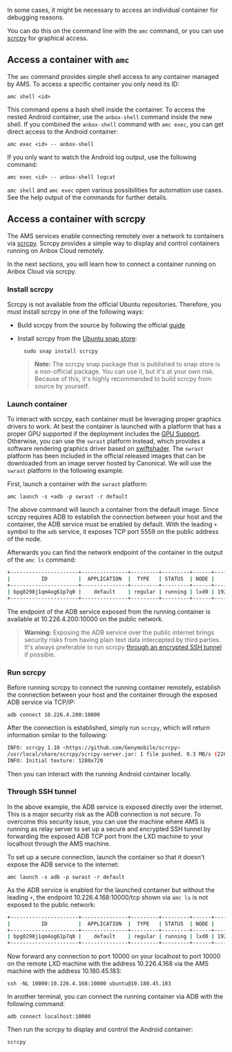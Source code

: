 In some cases, it might be necessary to access an individual container for debugging reasons.

You can do this on the command line with the `amc` command, or you can use [scrcpy](https://github.com/Genymobile/scrcpy) for graphical access.

## Access a container with `amc`

The `amc` command provides simple shell access to any container managed by AMS. To access a specific container you only need its ID:

    amc shell <id>

This command opens a bash shell inside the container. To access the nested Android container, use the `anbox-shell` command inside the new shell. If you combined the `anbox-shell` command with `amc exec`, you can get direct access to the Android container:

    amc exec <id> -- anbox-shell

If you only want to watch the Android log output, use the following command:

    amc exec <id> -- anbox-shell logcat

`amc shell` and `amc exec` open various possibilities for automation use cases. See the help output of the commands for further details.


## Access a container with scrcpy

The AMS services enable connecting remotely over a network to containers via [scrcpy](https://github.com/Genymobile/scrcpy).
Scrcpy provides a simple way to display and control containers running on Anbox Cloud remotely.

In the next sections, you will learn how to connect a container running on Anbox Cloud via scrcpy.

### Install scrcpy

Scrcpy is not available from the official Ubuntu repositories. Therefore, you must install scrcpy in one of the following ways:

* Build scrcpy from the source by following the official [guide](https://github.com/Genymobile/scrcpy/blob/master/BUILD.md)

* Install scrcpy from the [Ubuntu snap store](https://snapcraft.io):

        sudo snap install scrcpy

  > **Note:** The scrcpy snap package that is published to snap store is a non-official package. You can use it, but it's at your own risk. Because of this, it's highly recommended to build scrcpy from source by yourself.

### Launch container

To interact with scrcpy, each container must be leveraging proper graphics drivers to work. At best the container is launched with a platform that has a proper GPU supported if the deployment includes the [GPU Support](https://discourse.ubuntu.com/t/gpu-support/17768). Otherwise, you can use the `swrast` platform instead, which provides a software rendering graphics driver based on [swiftshader](https://swiftshader.googlesource.com/SwiftShader). The `swrast` platform has been included in the official released images that can be downloaded from an image server hosted by Canonical. We will use the `swrast` platform in the following example.

First, launch a container with the `swrast` platform:

    amc launch -s +adb -p swrast -r default

The above command will launch a container from the default image. Since scrcpy requires ADB to establish the connection between your host and the container, the ADB service must be enabled by default. With the leading `+` symbol to the `adb` service, it exposes TCP port 5559 on the public address of the node.

Afterwards you can find the network endpoint of the container in the output of the `amc ls` command:

```bash
+----------------------+---------------+---------+---------+------+---------------+-------------------------------------------------------+
|          ID          |  APPLICATION  |  TYPE   | STATUS  | NODE |    ADDRESS    |                       ENDPOINTS                       |
+----------------------+---------------+---------+---------+------+---------------+-------------------------------------------------------+
| bpg8298j1qm4og61p7q0 |    default    | regular | running | lxd0 | 192.168.100.2 | adb:192.168.100.2:5559/tcp adb:10.226.4.200:10000/tcp |
+----------------------+---------------+---------+---------+------+---------------+-------------------------------------------------------+
```

The endpoint of the ADB service exposed from the running container is available at 10.226.4.200:10000 on the public network.

> **Warning:** Exposing the ADB service over the public internet brings security risks from having plain text data intercepted by third parties. It's always preferable to run scrcpy [through an encrypted SSH tunnel](#ssh-tunnel) if possible.

### Run scrcpy

Before running scrcpy to connect the running container remotely, establish the connection between your host and the container through the exposed ADB service via TCP/IP:

    adb connect 10.226.4.200:10000

After the connection is established, simply run `scrcpy`, which will return information similar to the following:

```bash
INFO: scrcpy 1.10 <https://github.com/Genymobile/scrcpy>
/usr/local/share/scrcpy/scrcpy-server.jar: 1 file pushed. 9.3 MB/s (22662 bytes in 0.002s)
INFO: Initial texture: 1280x720
```

Then you can interact with the running Android container locally.

<a name="ssh-tunnel"></a>
### Through SSH tunnel

In the above example, the ADB service is exposed directly over the internet. This is a major security risk as the ADB connection is not secure. To overcome this security issue, you can use the machine where AMS is running as relay server to set up a secure and encrypted SSH tunnel by forwarding the exposed ADB TCP port from the LXD machine to your localhost through the AMS machine.

To set up a secure connection, launch the container so that it doesn't expose the ADB service to the internet:

    amc launch -s adb -p swrast -r default

As the ADB service is enabled for the launched container but without the leading `+`, the endpoint 10.226.4.168:10000/tcp shown via `amc ls` is not exposed to the public network:

```bash
+----------------------+---------------+---------+---------+------+---------------+-------------------------------------------------------+
|          ID          |  APPLICATION  |  TYPE   | STATUS  | NODE |    ADDRESS    |                       ENDPOINTS                       |
+----------------------+---------------+---------+---------+------+---------------+-------------------------------------------------------+
| bpg8298j1qm4og61p7q0 |    default    | regular | running | lxd0 | 192.168.100.2 | adb:192.168.100.2:5559/tcp adb:10.226.4.168:10000/tcp |
+----------------------+---------------+---------+---------+------+---------------+-------------------------------------------------------+
```

Now forward any connection to port 10000 on your localhost to port 10000 on the remote LXD machine with the address 10.226.4.168 via the AMS machine with the address 10.180.45.183:

    ssh -NL 10000:10.226.4.168:10000 ubuntu@10.180.45.183

In another terminal, you can connect the running container via ADB with the following command:

    adb connect localhost:10000

Then run the scrcpy to display and control the Android container:

    scrcpy
